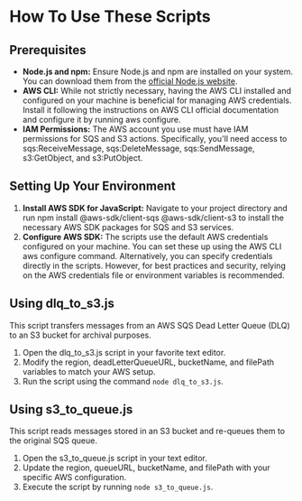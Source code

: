 # How To Use These Scripts
## Prerequisites
* **Node.js and npm:** Ensure Node.js and npm are installed on your system. You can download them from the [official Node.js website](https://nodejs.org/en).
* **AWS CLI:** While not strictly necessary, having the AWS CLI installed and configured on your machine is beneficial for managing AWS credentials. Install it following the instructions on AWS CLI official documentation and configure it by running aws configure.
* **IAM Permissions:** The AWS account you use must have IAM permissions for SQS and S3 actions. Specifically, you'll need access to sqs:ReceiveMessage, sqs:DeleteMessage, sqs:SendMessage, s3:GetObject, and s3:PutObject.

## Setting Up Your Environment
1. **Install AWS SDK for JavaScript:** Navigate to your project directory and run npm install @aws-sdk/client-sqs @aws-sdk/client-s3 to install the necessary AWS SDK packages for SQS and S3 services.
2. **Configure AWS SDK:**
The scripts use the default AWS credentials configured on your machine. You can set these up using the AWS CLI aws configure command.
Alternatively, you can specify credentials directly in the scripts. However, for best practices and security, relying on the AWS credentials file or environment variables is recommended.

## Using dlq_to_s3.js
This script transfers messages from an AWS SQS Dead Letter Queue (DLQ) to an S3 bucket for archival purposes.
1. Open the dlq_to_s3.js script in your favorite text editor.
2. Modify the region, deadLetterQueueURL, bucketName, and filePath variables to match your AWS setup.
3. Run the script using the command `node dlq_to_s3.js`.

## Using s3_to_queue.js
This script reads messages stored in an S3 bucket and re-queues them to the original SQS queue.
1. Open the s3_to_queue.js script in your text editor.
2. Update the region, queueURL, bucketName, and filePath with your specific AWS configuration.
3. Execute the script by running `node s3_to_queue.js`.
